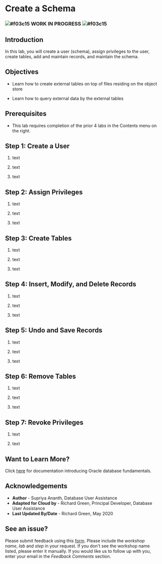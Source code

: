 <!-- Updated March 24, 2020 -->


# Create a Schema

### ![#f03c15](https://via.placeholder.com/15/f03c15/000000?text=+) **WORK IN PROGRESS** ![#f03c15](https://via.placeholder.com/15/f03c15/000000?text=+)

## Introduction

In this lab, you will create a user (schema), assign privileges to the user, create tables, add and maintain records, and maintain the schema.

## Objectives

-   Learn how to create external tables on top of files residing on the object store

-   Learn how to query external data by the external tables


## Prerequisites

-   This lab requires completion of the prior 4 labs in the Contents menu on the right.

## **Step 1:** Create a User

1. text

2. text

3. text

## **Step 2:** Assign Privileges

1. text

2. text

3. text

## **Step 3:** Create Tables

1. text

2. text

3. text

## **Step 4:** Insert, Modify, and Delete Records

1. text

2. text

3. text

## **Step 5:** Undo and Save Records

1. text

2. text

3. text

## **Step 6:** Remove Tables

1. text

2. text

3. text

## **Step 7:** Revoke Privileges

1. text

2. text

## Want to Learn More?

Click [here](https://docs.oracle.com/en/database/oracle/oracle-database/19/cncpt/introduction-to-oracle-database.html#GUID-A42A6EF0-20F8-4F4B-AFF7-09C100AE581E) for documentation introducing Oracle database fundamentals.

## Acknowledgements

- **Author** - Supriya Ananth, Database User Assistance
- **Adapted for Cloud by** - Richard Green, Principal Developer, Database User Assistance
- **Last Updated By/Date** - Richard Green, May 2020

## See an issue?
Please submit feedback using this [form](https://apexapps.oracle.com/pls/apex/f?p=133:1:::::P1_FEEDBACK:1). Please include the *workshop name*, *lab* and *step* in your request.  If you don't see the workshop name listed, please enter it manually. If you would like us to follow up with you, enter your email in the *Feedback Comments* section.
